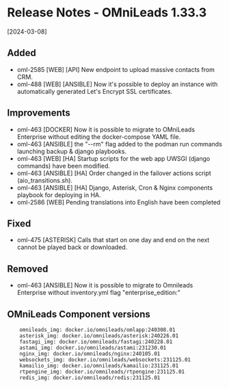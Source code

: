 # Release Notes - OMniLeads 1.33.3
[2024-03-08]

## Added

* oml-2585 [WEB] [API] New endpoint to upload massive contacts from CRM.
* oml-488 [WEB] [ANSIBLE] Now it's possible to deploy an instance with automatically generated Let's Encrypt SSL certificates.

## Improvements

* oml-463 [DOCKER] Now it is possible to migrate to OMniLeads Enterprise without editing the docker-compose YAML file.
* oml-463 [ANSIBLE] the "--rm" flag added to the podman run commands launching backup & django playbooks.
* oml-463 [WEB] [HA] Startup scripts for the web app UWSGI (django commands) have been modified.
* oml-463 [ANSIBLE] [HA] Order changed in the failover actions script (aio_transitions.sh).
* oml-463 [ANSIBLE] [HA] Django, Asterisk, Cron & Nginx components playbook for deploying in HA.
* oml-2586 [WEB] Pending translations into English have been completed

## Fixed

* oml-475 [ASTERISK] Calls that start on one day and end on the next cannot be played back or downloaded.

## Removed

* oml-463 [ANSIBLE] Now it is possible to migrate to Omnileads Enterprise without inventory.yml flag "enterprise_edition:"

## OMniLeads Component versions

```
    omnileads_img: docker.io/omnileads/omlapp:240308.01
    asterisk_img: docker.io/omnileads/asterisk:240226.01
    fastagi_img: docker.io/omnileads/fastagi:240228.01
    astami_img: docker.io/omnileads/astami:231230.01
    nginx_img: docker.io/omnileads/nginx:240105.01
    websockets_img: docker.io/omnileads/websockets:231125.01
    kamailio_img: docker.io/omnileads/kamailio:231125.01
    rtpengine_img: docker.io/omnileads/rtpengine:231125.01
    redis_img: docker.io/omnileads/redis:231125.01
```
